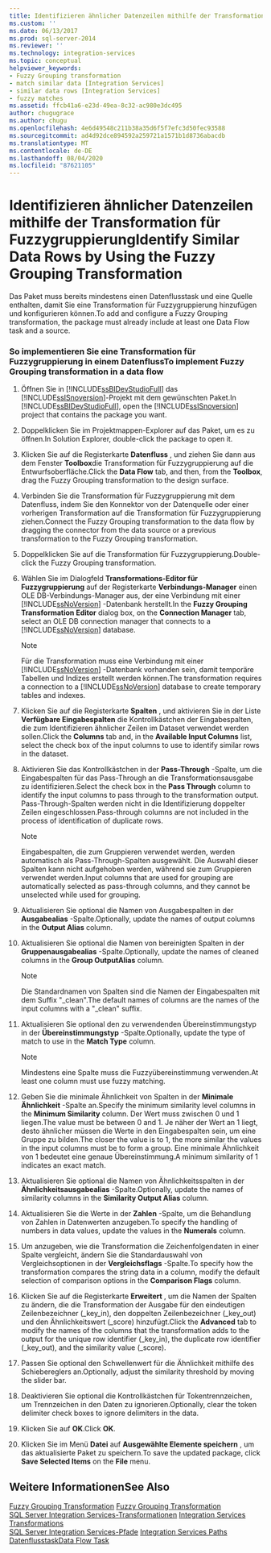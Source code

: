 ```yaml
---
title: Identifizieren ähnlicher Datenzeilen mithilfe der Transformation für Fuzzygruppierung | Microsoft-Dokumentation
ms.custom: ''
ms.date: 06/13/2017
ms.prod: sql-server-2014
ms.reviewer: ''
ms.technology: integration-services
ms.topic: conceptual
helpviewer_keywords:
- Fuzzy Grouping transformation
- match similar data [Integration Services]
- similar data rows [Integration Services]
- fuzzy matches
ms.assetid: ffcb41a6-e23d-49ea-8c32-ac980e3dc495
author: chugugrace
ms.author: chugu
ms.openlocfilehash: 4e6d49548c211b38a35d6f5f7efc3d50fec93588
ms.sourcegitcommit: ad4d92dce894592a259721a1571b1d8736abacdb
ms.translationtype: MT
ms.contentlocale: de-DE
ms.lasthandoff: 08/04/2020
ms.locfileid: "87621105"
---
```

# <a name="identify-similar-data-rows-by-using-the-fuzzy-grouping-transformation"></a><span data-ttu-id="1acb9-102">Identifizieren ähnlicher Datenzeilen mithilfe der Transformation für Fuzzygruppierung</span><span class="sxs-lookup"><span data-stu-id="1acb9-102">Identify Similar Data Rows by Using the Fuzzy Grouping Transformation</span></span>
  <span data-ttu-id="1acb9-103">Das Paket muss bereits mindestens einen Datenflusstask und eine Quelle enthalten, damit Sie eine Transformation für Fuzzygruppierung hinzufügen und konfigurieren können.</span><span class="sxs-lookup"><span data-stu-id="1acb9-103">To add and configure a Fuzzy Grouping transformation, the package must already include at least one Data Flow task and a source.</span></span>  
  
### <a name="to-implement-fuzzy-grouping-transformation-in-a-data-flow"></a><span data-ttu-id="1acb9-104">So implementieren Sie eine Transformation für Fuzzygruppierung in einem Datenfluss</span><span class="sxs-lookup"><span data-stu-id="1acb9-104">To implement Fuzzy Grouping transformation in a data flow</span></span>  
  
1.  <span data-ttu-id="1acb9-105">Öffnen Sie in [!INCLUDE[ssBIDevStudioFull](../../../includes/ssbidevstudiofull-md.md)] das [!INCLUDE[ssISnoversion](../../../includes/ssisnoversion-md.md)]-Projekt mit dem gewünschten Paket.</span><span class="sxs-lookup"><span data-stu-id="1acb9-105">In [!INCLUDE[ssBIDevStudioFull](../../../includes/ssbidevstudiofull-md.md)], open the [!INCLUDE[ssISnoversion](../../../includes/ssisnoversion-md.md)] project that contains the package you want.</span></span>  
  
2.  <span data-ttu-id="1acb9-106">Doppelklicken Sie im Projektmappen-Explorer auf das Paket, um es zu öffnen.</span><span class="sxs-lookup"><span data-stu-id="1acb9-106">In Solution Explorer, double-click the package to open it.</span></span>  
  
3.  <span data-ttu-id="1acb9-107">Klicken Sie auf die Registerkarte **Datenfluss** , und ziehen Sie dann aus dem Fenster **Toolbox**die Transformation für Fuzzygruppierung auf die Entwurfsoberfläche.</span><span class="sxs-lookup"><span data-stu-id="1acb9-107">Click the **Data Flow** tab, and then, from the **Toolbox**, drag the Fuzzy Grouping transformation to the design surface.</span></span>  
  
4.  <span data-ttu-id="1acb9-108">Verbinden Sie die Transformation für Fuzzygruppierung mit dem Datenfluss, indem Sie den Konnektor von der Datenquelle oder einer vorherigen Transformation auf die Transformation für Fuzzygruppierung ziehen.</span><span class="sxs-lookup"><span data-stu-id="1acb9-108">Connect the Fuzzy Grouping transformation to the data flow by dragging the connector from the data source or a previous transformation to the Fuzzy Grouping transformation.</span></span>  
  
5.  <span data-ttu-id="1acb9-109">Doppelklicken Sie auf die Transformation für Fuzzygruppierung.</span><span class="sxs-lookup"><span data-stu-id="1acb9-109">Double-click the Fuzzy Grouping transformation.</span></span>  
  
6.  <span data-ttu-id="1acb9-110">Wählen Sie im Dialogfeld **Transformations-Editor für Fuzzygruppierung** auf der Registerkarte **Verbindungs-Manager** einen OLE DB-Verbindungs-Manager aus, der eine Verbindung mit einer [!INCLUDE[ssNoVersion](../../../includes/ssnoversion-md.md)] -Datenbank herstellt.</span><span class="sxs-lookup"><span data-stu-id="1acb9-110">In the **Fuzzy Grouping Transformation Editor** dialog box, on the **Connection Manager** tab, select an OLE DB connection manager that connects to a [!INCLUDE[ssNoVersion](../../../includes/ssnoversion-md.md)] database.</span></span>  
  
    > [!NOTE]  
    >  <span data-ttu-id="1acb9-111">Für die Transformation muss eine Verbindung mit einer [!INCLUDE[ssNoVersion](../../../includes/ssnoversion-md.md)] -Datenbank vorhanden sein, damit temporäre Tabellen und Indizes erstellt werden können.</span><span class="sxs-lookup"><span data-stu-id="1acb9-111">The transformation requires a connection to a [!INCLUDE[ssNoVersion](../../../includes/ssnoversion-md.md)] database to create temporary tables and indexes.</span></span>  
  
7.  <span data-ttu-id="1acb9-112">Klicken Sie auf die Registerkarte **Spalten** , und aktivieren Sie in der Liste **Verfügbare Eingabespalten** die Kontrollkästchen der Eingabespalten, die zum Identifizieren ähnlicher Zeilen im Dataset verwendet werden sollen.</span><span class="sxs-lookup"><span data-stu-id="1acb9-112">Click the **Columns** tab and, in the **Available Input Columns** list, select the check box of the input columns to use to identify similar rows in the dataset.</span></span>  
  
8.  <span data-ttu-id="1acb9-113">Aktivieren Sie das Kontrollkästchen in der **Pass-Through** -Spalte, um die Eingabespalten für das Pass-Through an die Transformationsausgabe zu identifizieren.</span><span class="sxs-lookup"><span data-stu-id="1acb9-113">Select the check box in the **Pass Through** column to identify the input columns to pass through to the transformation output.</span></span> <span data-ttu-id="1acb9-114">Pass-Through-Spalten werden nicht in die Identifizierung doppelter Zeilen eingeschlossen.</span><span class="sxs-lookup"><span data-stu-id="1acb9-114">Pass-through columns are not included in the process of identification of duplicate rows.</span></span>  
  
    > [!NOTE]  
    >  <span data-ttu-id="1acb9-115">Eingabespalten, die zum Gruppieren verwendet werden, werden automatisch als Pass-Through-Spalten ausgewählt. Die Auswahl dieser Spalten kann nicht aufgehoben werden, während sie zum Gruppieren verwendet werden.</span><span class="sxs-lookup"><span data-stu-id="1acb9-115">Input columns that are used for grouping are automatically selected as pass-through columns, and they cannot be unselected while used for grouping.</span></span>  
  
9. <span data-ttu-id="1acb9-116">Aktualisieren Sie optional die Namen von Ausgabespalten in der **Ausgabealias** -Spalte.</span><span class="sxs-lookup"><span data-stu-id="1acb9-116">Optionally, update the names of output columns in the **Output Alias** column.</span></span>  
  
10. <span data-ttu-id="1acb9-117">Aktualisieren Sie optional die Namen von bereinigten Spalten in der **Gruppenausgabealias** -Spalte.</span><span class="sxs-lookup"><span data-stu-id="1acb9-117">Optionally, update the names of cleaned columns in the **Group OutputAlias** column.</span></span>  
  
    > [!NOTE]  
    >  <span data-ttu-id="1acb9-118">Die Standardnamen von Spalten sind die Namen der Eingabespalten mit dem Suffix "_clean".</span><span class="sxs-lookup"><span data-stu-id="1acb9-118">The default names of columns are the names of the input columns with a "_clean" suffix.</span></span>  
  
11. <span data-ttu-id="1acb9-119">Aktualisieren Sie optional den zu verwendenden Übereinstimmungstyp in der **Übereinstimmungstyp** -Spalte.</span><span class="sxs-lookup"><span data-stu-id="1acb9-119">Optionally, update the type of match to use in the **Match Type** column.</span></span>  
  
    > [!NOTE]  
    >  <span data-ttu-id="1acb9-120">Mindestens eine Spalte muss die Fuzzyübereinstimmung verwenden.</span><span class="sxs-lookup"><span data-stu-id="1acb9-120">At least one column must use fuzzy matching.</span></span>  
  
12. <span data-ttu-id="1acb9-121">Geben Sie die minimale Ähnlichkeit von Spalten in der **Minimale Ähnlichkeit** -Spalte an.</span><span class="sxs-lookup"><span data-stu-id="1acb9-121">Specify the minimum similarity level columns in the **Minimum Similarity** column.</span></span> <span data-ttu-id="1acb9-122">Der Wert muss zwischen 0 und 1 liegen.</span><span class="sxs-lookup"><span data-stu-id="1acb9-122">The value must be between 0 and 1.</span></span> <span data-ttu-id="1acb9-123">Je näher der Wert an 1 liegt, desto ähnlicher müssen die Werte in den Eingabespalten sein, um eine Gruppe zu bilden.</span><span class="sxs-lookup"><span data-stu-id="1acb9-123">The closer the value is to 1, the more similar the values in the input columns must be to form a group.</span></span> <span data-ttu-id="1acb9-124">Eine minimale Ähnlichkeit von 1 bedeutet eine genaue Übereinstimmung.</span><span class="sxs-lookup"><span data-stu-id="1acb9-124">A minimum similarity of 1 indicates an exact match.</span></span>  
  
13. <span data-ttu-id="1acb9-125">Aktualisieren Sie optional die Namen von Ähnlichkeitsspalten in der **Ähnlichkeitsausgabealias** -Spalte.</span><span class="sxs-lookup"><span data-stu-id="1acb9-125">Optionally, update the names of similarity columns in the **Similarity Output Alias** column.</span></span>  
  
14. <span data-ttu-id="1acb9-126">Aktualisieren Sie die Werte in der **Zahlen** -Spalte, um die Behandlung von Zahlen in Datenwerten anzugeben.</span><span class="sxs-lookup"><span data-stu-id="1acb9-126">To specify the handling of numbers in data values, update the values in the **Numerals** column.</span></span>  
  
15. <span data-ttu-id="1acb9-127">Um anzugeben, wie die Transformation die Zeichenfolgendaten in einer Spalte vergleicht, ändern Sie die Standardauswahl von Vergleichsoptionen in der **Vergleichsflags** -Spalte.</span><span class="sxs-lookup"><span data-stu-id="1acb9-127">To specify how the transformation compares the string data in a column, modify the default selection of comparison options in the **Comparison Flags** column.</span></span>  
  
16. <span data-ttu-id="1acb9-128">Klicken Sie auf die Registerkarte **Erweitert** , um die Namen der Spalten zu ändern, die die Transformation der Ausgabe für den eindeutigen Zeilenbezeichner (_key_in), den doppelten Zeilenbezeichner (_key_out) und den Ähnlichkeitswert (_score) hinzufügt.</span><span class="sxs-lookup"><span data-stu-id="1acb9-128">Click the **Advanced** tab to modify the names of the columns that the transformation adds to the output for the unique row identifier (_key_in), the duplicate row identifier (_key_out), and the similarity value (_score).</span></span>  
  
17. <span data-ttu-id="1acb9-129">Passen Sie optional den Schwellenwert für die Ähnlichkeit mithilfe des Schiebereglers an.</span><span class="sxs-lookup"><span data-stu-id="1acb9-129">Optionally, adjust the similarity threshold by moving the slider bar.</span></span>  
  
18. <span data-ttu-id="1acb9-130">Deaktivieren Sie optional die Kontrollkästchen für Tokentrennzeichen, um Trennzeichen in den Daten zu ignorieren.</span><span class="sxs-lookup"><span data-stu-id="1acb9-130">Optionally, clear the token delimiter check boxes to ignore delimiters in the data.</span></span>  
  
19. <span data-ttu-id="1acb9-131">Klicken Sie auf **OK**.</span><span class="sxs-lookup"><span data-stu-id="1acb9-131">Click **OK**.</span></span>  
  
20. <span data-ttu-id="1acb9-132">Klicken Sie im Menü **Datei** auf **Ausgewählte Elemente speichern** , um das aktualisierte Paket zu speichern.</span><span class="sxs-lookup"><span data-stu-id="1acb9-132">To save the updated package, click **Save Selected Items** on the **File** menu.</span></span>  
  
## <a name="see-also"></a><span data-ttu-id="1acb9-133">Weitere Informationen</span><span class="sxs-lookup"><span data-stu-id="1acb9-133">See Also</span></span>  
 <span data-ttu-id="1acb9-134">[Fuzzy Grouping Transformation](fuzzy-grouping-transformation.md) </span><span class="sxs-lookup"><span data-stu-id="1acb9-134">[Fuzzy Grouping Transformation](fuzzy-grouping-transformation.md) </span></span>  
 <span data-ttu-id="1acb9-135">[SQL Server Integration Services-Transformationen](integration-services-transformations.md) </span><span class="sxs-lookup"><span data-stu-id="1acb9-135">[Integration Services Transformations](integration-services-transformations.md) </span></span>  
 <span data-ttu-id="1acb9-136">[SQL Server Integration Services-Pfade](../integration-services-paths.md) </span><span class="sxs-lookup"><span data-stu-id="1acb9-136">[Integration Services Paths](../integration-services-paths.md) </span></span>  
 [<span data-ttu-id="1acb9-137">Datenflusstask</span><span class="sxs-lookup"><span data-stu-id="1acb9-137">Data Flow Task</span></span>](../../control-flow/data-flow-task.md)  
  
  
